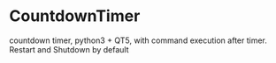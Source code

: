 # CountdownTimer
countdown timer, python3 + QT5, with command execution after timer.  Restart and Shutdown by default
